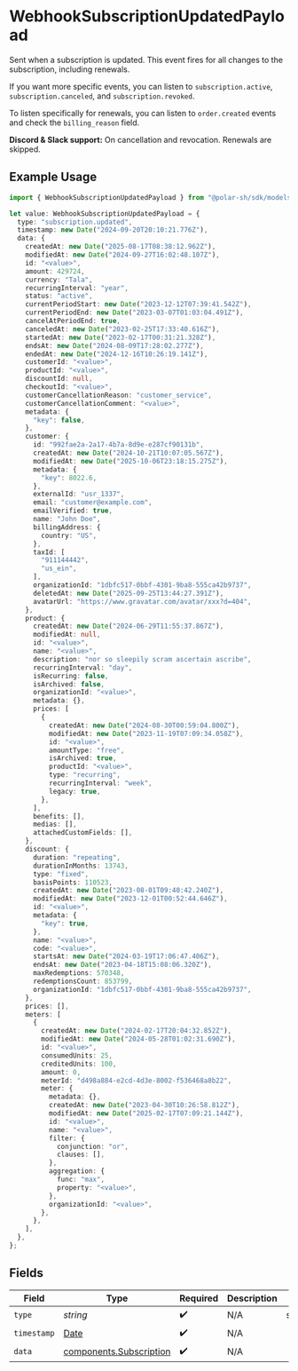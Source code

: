 # WebhookSubscriptionUpdatedPayload

Sent when a subscription is updated. This event fires for all changes to the subscription, including renewals.

If you want more specific events, you can listen to `subscription.active`, `subscription.canceled`, and `subscription.revoked`.

To listen specifically for renewals, you can listen to `order.created` events and check the `billing_reason` field.

**Discord & Slack support:** On cancellation and revocation. Renewals are skipped.

## Example Usage

```typescript
import { WebhookSubscriptionUpdatedPayload } from "@polar-sh/sdk/models/components/webhooksubscriptionupdatedpayload.js";

let value: WebhookSubscriptionUpdatedPayload = {
  type: "subscription.updated",
  timestamp: new Date("2024-09-20T20:10:21.776Z"),
  data: {
    createdAt: new Date("2025-08-17T08:38:12.962Z"),
    modifiedAt: new Date("2024-09-27T16:02:48.107Z"),
    id: "<value>",
    amount: 429724,
    currency: "Tala",
    recurringInterval: "year",
    status: "active",
    currentPeriodStart: new Date("2023-12-12T07:39:41.542Z"),
    currentPeriodEnd: new Date("2023-03-07T01:03:04.491Z"),
    cancelAtPeriodEnd: true,
    canceledAt: new Date("2023-02-25T17:33:40.616Z"),
    startedAt: new Date("2023-02-17T00:31:21.328Z"),
    endsAt: new Date("2024-08-09T17:28:02.277Z"),
    endedAt: new Date("2024-12-16T10:26:19.141Z"),
    customerId: "<value>",
    productId: "<value>",
    discountId: null,
    checkoutId: "<value>",
    customerCancellationReason: "customer_service",
    customerCancellationComment: "<value>",
    metadata: {
      "key": false,
    },
    customer: {
      id: "992fae2a-2a17-4b7a-8d9e-e287cf90131b",
      createdAt: new Date("2024-10-21T10:07:05.567Z"),
      modifiedAt: new Date("2025-10-06T23:18:15.275Z"),
      metadata: {
        "key": 8022.6,
      },
      externalId: "usr_1337",
      email: "customer@example.com",
      emailVerified: true,
      name: "John Doe",
      billingAddress: {
        country: "US",
      },
      taxId: [
        "911144442",
        "us_ein",
      ],
      organizationId: "1dbfc517-0bbf-4301-9ba8-555ca42b9737",
      deletedAt: new Date("2025-09-25T13:44:27.391Z"),
      avatarUrl: "https://www.gravatar.com/avatar/xxx?d=404",
    },
    product: {
      createdAt: new Date("2024-06-29T11:55:37.867Z"),
      modifiedAt: null,
      id: "<value>",
      name: "<value>",
      description: "nor so sleepily scram ascertain ascribe",
      recurringInterval: "day",
      isRecurring: false,
      isArchived: false,
      organizationId: "<value>",
      metadata: {},
      prices: [
        {
          createdAt: new Date("2024-08-30T00:59:04.800Z"),
          modifiedAt: new Date("2023-11-19T07:09:34.058Z"),
          id: "<value>",
          amountType: "free",
          isArchived: true,
          productId: "<value>",
          type: "recurring",
          recurringInterval: "week",
          legacy: true,
        },
      ],
      benefits: [],
      medias: [],
      attachedCustomFields: [],
    },
    discount: {
      duration: "repeating",
      durationInMonths: 13743,
      type: "fixed",
      basisPoints: 110523,
      createdAt: new Date("2023-08-01T09:40:42.240Z"),
      modifiedAt: new Date("2023-12-01T00:52:44.646Z"),
      id: "<value>",
      metadata: {
        "key": true,
      },
      name: "<value>",
      code: "<value>",
      startsAt: new Date("2024-03-19T17:06:47.406Z"),
      endsAt: new Date("2023-04-18T15:08:06.320Z"),
      maxRedemptions: 570348,
      redemptionsCount: 853799,
      organizationId: "1dbfc517-0bbf-4301-9ba8-555ca42b9737",
    },
    prices: [],
    meters: [
      {
        createdAt: new Date("2024-02-17T20:04:32.852Z"),
        modifiedAt: new Date("2024-05-28T01:02:31.690Z"),
        id: "<value>",
        consumedUnits: 25,
        creditedUnits: 100,
        amount: 0,
        meterId: "d498a884-e2cd-4d3e-8002-f536468a8b22",
        meter: {
          metadata: {},
          createdAt: new Date("2023-04-30T10:26:58.812Z"),
          modifiedAt: new Date("2025-02-17T07:09:21.144Z"),
          id: "<value>",
          name: "<value>",
          filter: {
            conjunction: "or",
            clauses: [],
          },
          aggregation: {
            func: "max",
            property: "<value>",
          },
          organizationId: "<value>",
        },
      },
    ],
  },
};
```

## Fields

| Field                                                                                         | Type                                                                                          | Required                                                                                      | Description                                                                                   | Example                                                                                       |
| --------------------------------------------------------------------------------------------- | --------------------------------------------------------------------------------------------- | --------------------------------------------------------------------------------------------- | --------------------------------------------------------------------------------------------- | --------------------------------------------------------------------------------------------- |
| `type`                                                                                        | *string*                                                                                      | :heavy_check_mark:                                                                            | N/A                                                                                           | subscription.updated                                                                          |
| `timestamp`                                                                                   | [Date](https://developer.mozilla.org/en-US/docs/Web/JavaScript/Reference/Global_Objects/Date) | :heavy_check_mark:                                                                            | N/A                                                                                           |                                                                                               |
| `data`                                                                                        | [components.Subscription](../../models/components/subscription.md)                            | :heavy_check_mark:                                                                            | N/A                                                                                           |                                                                                               |